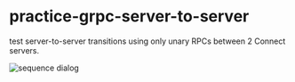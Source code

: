 # practice-grpc-server-to-server

test server-to-server transitions using only unary RPCs between 2 Connect servers.

![sequence dialog](http://www.plantuml.com/plantuml/proxy?src=https://gist.githubusercontent.com/kusa-mochi/8b0901ba27fe2097a00b764e2ec391a7/raw/3158096001d2841335dabb06d75f688a0a452fb4/server_to_server_connect.puml)
<!-- ```plantuml
@startuml

actor You as you
box ServerA
    participant "main-A Go routine" as main_a
    participant "server A Go routine" as server_a
    participant "RPC handler A Go routine" as handler_a
end box
box ServerB
    participant "main-B Go routine" as main_b
    participant "server B Go routine" as server_b
    participant "RPC handler B Go routine" as handler_b
end box

== Start servers ==
you ->> main_a ** : start
activate main_a
main_a -> server_a **
activate server_a
server_a -> server_a : start server
main_a -> main_a : listen keyboard input

you ->> main_b ** : start
activate main_b
main_b -> server_b **
activate server_b
server_b -> server_b : start server
main_b -> main_b : listen keyboard input

== Server A to Server B ==
you ->> main_a : keyboard input
main_a -> server_b : call unary RPC with data.
server_b -> handler_b **
activate handler_b
handler_b -> handler_b : print "Unary RPC B is called."
handler_b -> handler_b : print data.
return
destroy handler_b

== Server B to Server A ==
you ->> main_b : keyboard input
main_b -> server_a : call unary RPC with data.
server_a -> handler_a **
activate handler_a
handler_a -> handler_a : print "Unary RPC A is called."
handler_a -> handler_a : print data.
return
destroy handler_a

@enduml
``` -->
